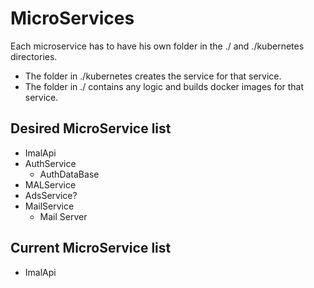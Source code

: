 # MicroServices

Each microservice has to have his own folder in the ./ and ./kubernetes directories.

-   The folder in ./kubernetes creates the service for that service.
-   The folder in ./ contains any logic and builds docker images for that service.

## Desired MicroService list

-   ImalApi
-   AuthService
    -   AuthDataBase
-   MALService
-   AdsService?
-   MailService
    -   Mail Server

## Current MicroService list

-   ImalApi
